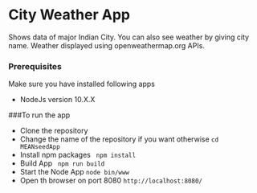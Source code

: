 # City Weather App
Shows data of major Indian City. You can also see weather by giving city name. Weather displayed using openweathermap.org APIs.
### Prerequisites 
Make sure you have installed following apps
* NodeJs version 10.X.X

###To run the app

* Clone the repository
* Change the name of the repository if you want otherwise `cd MEANseedApp`
* Install npm packages  ` npm install`
* Build App  ` npm run build`
* Start the Node App  `node bin/www`
* Open th browser on port 8080 `http://localhost:8080/`
